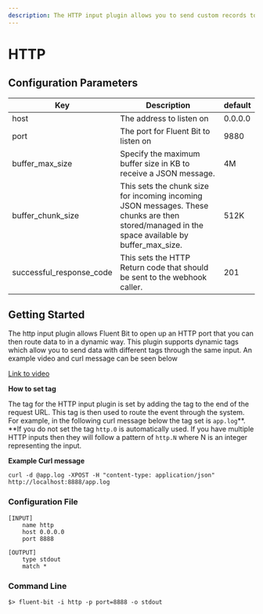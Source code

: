 ```yaml
---
description: The HTTP input plugin allows you to send custom records to an HTTP endpoint.
---
```


# HTTP

## Configuration Parameters

| **Key**           | Description                                                                                                                                    | default |
| ----------------- | ---------------------------------------------------------------------------------------------------------------------------------------------- | ------- |
| host              | The address to listen on                                                                                                                       | 0.0.0.0 |
| port              | The port for Fluent Bit to listen on                                                                                                           | 9880    |
| buffer_max_size   | Specify the maximum buffer size in KB to receive a JSON message.                                                                               | 4M      |
| buffer_chunk_size | This sets the chunk size for incoming incoming JSON messages. These chunks are then stored/managed in the space available by buffer_max_size.  | 512K    |
| successful_response_code | This sets the HTTP Return code that should be sent to the webhook caller.                                                               | 201     |

## Getting Started

The http input plugin allows Fluent Bit to open up an HTTP port that you can then route data to in a dynamic way. This plugin supports dynamic tags which allow you to send data with different tags through the same input. An example video and curl message can be seen below

[Link to video](https://asciinema.org/a/375571)

**How to set tag**

The tag for the HTTP input plugin is set by adding the tag to the end of the request URL. This tag is then used to route the event through the system. For example, in the following curl message below the tag set is `app.log`**. **If you do not set the tag `http.0` is automatically used. If you have multiple HTTP inputs then they will follow a pattern of `http.N` where N is an integer representing the input.

**Example Curl message**

```
curl -d @app.log -XPOST -H "content-type: application/json" http://localhost:8888/app.log
```

### Configuration File

```
[INPUT]
    name http
    host 0.0.0.0
    port 8888

[OUTPUT]
    type stdout
    match *
```

### Command Line

```
$> fluent-bit -i http -p port=8888 -o stdout
```

####
